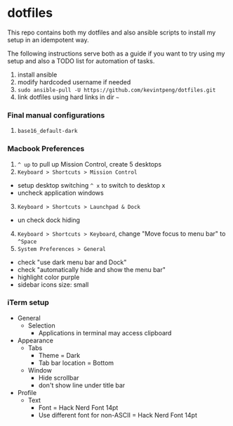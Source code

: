 # dotfiles
This repo contains both my dotfiles and also ansible scripts to install my setup in an idempotent way.

The following instructions serve both as a guide if you want to try using my setup and also a TODO list for automation of tasks.

1. install ansible
2. modify hardcoded username if needed
3. `sudo ansible-pull -U https://github.com/kevintpeng/dotfiles.git`
4. link dotfiles using hard links in dir `~`

### Final manual configurations
1. `base16_default-dark`

### Macbook Preferences
1. `^ up` to pull up Mission Control, create 5 desktops
2. `Keyboard > Shortcuts > Mission Control`
  - setup desktop switching `^ x` to switch to desktop x
  - uncheck application windows
3. `Keyboard > Shortcuts > Launchpad & Dock`
  - un check dock hiding
4. `Keyboard > Shortcuts > Keyboard`, change "Move focus to menu bar" to `^Space`
5. `System Preferences > General`
  - check "use dark menu bar and Dock"
  - check "automatically hide and show the menu bar"
  - highlight color purple
  - sidebar icons size: small
  
### iTerm setup
- General
  - Selection
    - Applications in terminal may access clipboard
- Appearance
  - Tabs
    - Theme = Dark
    - Tab bar location = Bottom
  - Window
    - Hide scrollbar
    - don't show line under title bar
- Profile
  - Text
    - Font = Hack Nerd Font 14pt
    - Use different font for non-ASCII = Hack Nerd Font 14pt
